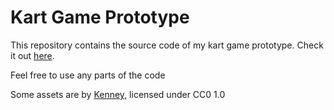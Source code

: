 # Kart Game Prototype
This repository contains the source code of my kart game prototype.
Check it out [here](https://ozer0532.itch.io/kart-game-proto).

Feel free to use any parts of the code

Some assets are by [Kenney](https://kenney.nl/assets), licensed under CC0 1.0
